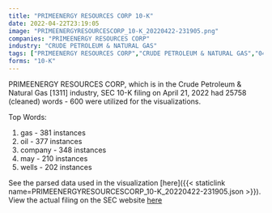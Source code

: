 ```yaml
---
title: "PRIMEENERGY RESOURCES CORP 10-K"
date: 2022-04-22T23:19:05
image: "PRIMEENERGYRESOURCESCORP_10-K_20220422-231905.png"
companies: "PRIMEENERGY RESOURCES CORP"
industry: "CRUDE PETROLEUM & NATURAL GAS"
tags: ["PRIMEENERGY RESOURCES CORP","CRUDE PETROLEUM & NATURAL GAS","04-21-2022","10-K"]
forms: "10-K"
---
```

PRIMEENERGY RESOURCES CORP, which is in the Crude Petroleum & Natural Gas [1311] industry, SEC 10-K filing on April 21, 2022 had 25758 (cleaned) words - 600 were utilized for the visualizations.

Top Words:
1. gas - 381 instances
2. oil - 377 instances
3. company - 348 instances
4. may - 210 instances
5. wells - 202 instances


See the parsed data used in the visualization [here]({{< staticlink name=PRIMEENERGYRESOURCESCORP_10-K_20220422-231905.json >}}).  
View the actual filing on the SEC website [here](https://www.sec.gov/Archives/edgar/data/56868/0001193125-22-113187.txt)